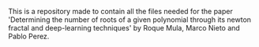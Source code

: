 This is a repository made to contain all the files needed for the paper 'Determining the number of roots of a given polynomial through its newton fractal and deep-learning techniques' by Roque Mula, Marco Nieto and Pablo Perez.


